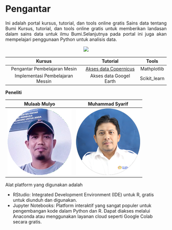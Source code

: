 

# Pengantar

<p align="justify">
Ini adalah portal kursus, tutorial, dan tools online gratis Sains data tentang Bumi
Kursus, tutorial, dan tools online gratis untuk memberikan landasan dalam sains data untuk ilmu Bumi.Selanjutnya pada portal ini juga akan mempelajari penggunaan Python untuk analisis data.
</p>
<p style="text-align:center;"> 
<img src="https://saindata-bumi.github.io/webgis/img/wordcloud.png">
</p>

|              Kursus              |                           Tutorial                           |    Tools     |
| :------------------------------: | :----------------------------------------------------------: | :----------: |
|   Pengantar Pembelajaran Mesin   | [Akses data Copernicus](https://saindata-bumi.github.io/webgis/notebooks.html) | Mathplotlib  |
| Implementasi Pembelajaran Messin |                   Akses data Googel Earth                    | Scikit_learn |

**Peneliti**

|    Mulaab Mulyo     |   Muhammad Syarif   |
| :-----------------: | :-----------------: |
| <img src="img\mulaab.png"> |   <img src="img\syarif.png">|



Alat platform yang digunakan adalah

- RStudio: Integrated Development Environment (IDE) untuk R, gratis untuk diunduh dan digunakan.
- Jupyter Notebooks: Platform interaktif yang sangat populer untuk pengembangan kode dalam Python dan R. Dapat diakses melalui Anaconda atau menggunakan layanan cloud seperti Google Colab secara gratis.

```{tableofcontents}
```
